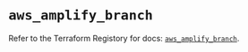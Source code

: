 # `aws_amplify_branch`

Refer to the Terraform Registory for docs: [`aws_amplify_branch`](https://registry.terraform.io/providers/hashicorp/aws/5.19.0/docs/resources/amplify_branch).
